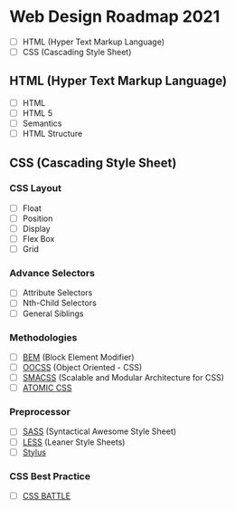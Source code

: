 # Web Design Roadmap 2021

- [ ] HTML (Hyper Text Markup Language)
- [ ] CSS (Cascading Style Sheet)

## HTML (Hyper Text Markup Language)

- [ ] HTML
- [ ] HTML 5
- [ ] Semantics
- [ ] HTML Structure

## CSS (Cascading Style Sheet)

### CSS Layout

- [ ] Float
- [ ] Position
- [ ] Display
- [ ] Flex Box
- [ ] Grid

### Advance Selectors

- [ ] Attribute Selectors
- [ ] Nth-Child Selectors
- [ ] General Siblings

### Methodologies

- [ ] [BEM](http://getbem.com/) (Block Element Modifier)
- [ ] [OOCSS](http://oocss.org/) (Object Oriented - CSS)
- [ ] [SMACSS](http://smacss.com/) (Scalable and Modular Architecture for CSS)
- [ ] [ATOMIC CSS](https://acss.io/)

### Preprocessor

- [ ] [SASS](https://sass-lang.com/) (Syntactical Awesome Style Sheet)
- [ ] [LESS](http://lesscss.org/) (Leaner Style Sheets)
- [ ] [Stylus](https://stylus-lang.com/)

### CSS Best Practice

- [ ] [CSS BATTLE](https://cssbattle.dev/)

